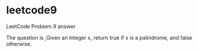 # leetcode9
LeetCode Problem 9 answer

The question is ,Given an integer x, return true if x is a palindrome, and false otherwise.
